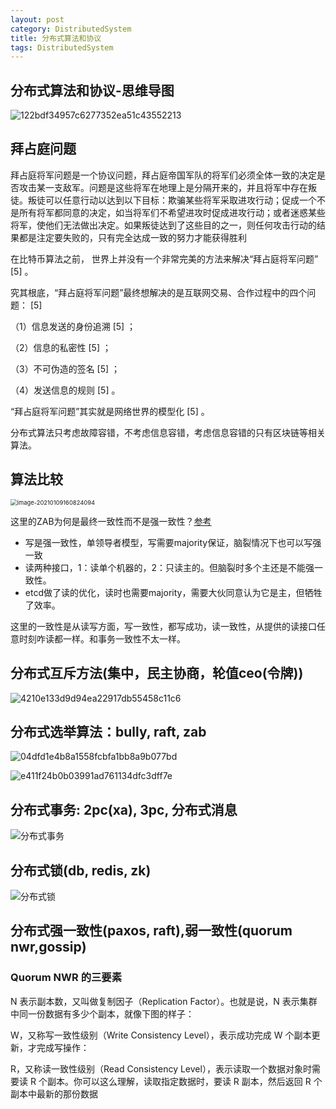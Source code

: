 ```yaml
---
layout: post
category: DistributedSystem
title: 分布式算法和协议
tags: DistributedSystem
---
```


## 分布式算法和协议-思维导图

![122bdf34957c6277352ea51c43552213](https://cdn.jsdelivr.net/gh/mafulong/mdPic@vv1/v1/178.png)

## 拜占庭问题

拜占庭将军问题是一个协议问题，拜占庭帝国军队的将军们必须全体一致的决定是否攻击某一支敌军。问题是这些将军在地理上是分隔开来的，并且将军中存在叛徒。叛徒可以任意行动以达到以下目标：欺骗某些将军采取进攻行动；促成一个不是所有将军都同意的决定，如当将军们不希望进攻时促成进攻行动；或者迷惑某些将军，使他们无法做出决定。如果叛徒达到了这些目的之一，则任何攻击行动的结果都是注定要失败的，只有完全达成一致的努力才能获得胜利



在比特币算法之前， 世界上并没有一个非常完美的方法来解决“拜占庭将军问题” [5] 。

究其根底，“拜占庭将军问题”最终想解决的是互联网交易、合作过程中的四个问题： [5] 

（1）信息发送的身份追溯 [5] ；

（2）信息的私密性 [5] ；

（3）不可伪造的签名 [5] ；

（4）发送信息的规则 [5] 。

“拜占庭将军问题”其实就是网络世界的模型化 [5] 。



分布式算法只考虑故障容错，不考虑信息容错，考虑信息容错的只有区块链等相关算法。

## 算法比较

<img src="https://cdn.jsdelivr.net/gh/mafulong/mdPic@vv1/v1/121.png" alt="image-20210109160824094" style="zoom:67%;" />

这里的ZAB为何是最终一致性而不是强一致性？[参考](https://www.zhihu.com/question/455703356/answer/1847949827) 

- 写是强一致性，单领导者模型，写需要majority保证，脑裂情况下也可以写强一致
- 读两种接口，1：读单个机器的，2：只读主的。但脑裂时多个主还是不能强一致性。
- etcd做了读的优化，读时也需要majority，需要大伙同意认为它是主，但牺牲了效率。

这里的一致性是从读写方面，写一致性，都写成功，读一致性，从提供的读接口任意时刻咋读都一样。和事务一致性不太一样。

## 分布式互斥方法(集中，民主协商，轮值ceo(令牌))

![4210e133d9d94ea22917db55458c11c6](https://cdn.jsdelivr.net/gh/mafulong/mdPic@vv2/v2/34.png)

## 分布式选举算法：bully, raft, zab

![04dfd1e4b8a1558fcbfa1bb8a9b077bd](https://cdn.jsdelivr.net/gh/mafulong/mdPic@vv1/v1/55.png)

![e411f24b0b03991ad761134dfc3dff7e](https://cdn.jsdelivr.net/gh/mafulong/mdPic@vv1/v1/181.png)

## 分布式事务: 2pc(xa), 3pc, 分布式消息

![分布式事务](https://cdn.jsdelivr.net/gh/mafulong/mdPic@vv1/v1/170.png)

## 分布式锁(db, redis, zk)

![分布式锁](https://cdn.jsdelivr.net/gh/mafulong/mdPic@vv1/v1/116.png)

## 分布式强一致性(paxos, raft),弱一致性(quorum nwr,gossip)

### Quorum NWR 的三要素 

N 表示副本数，又叫做复制因子（Replication Factor）。也就是说，N 表示集群中同一份数据有多少个副本，就像下图的样子：

 

W，又称写一致性级别（Write Consistency Level），表示成功完成 W 个副本更新，才完成写操作：

 

R，又称读一致性级别（Read Consistency Level），表示读取一个数据对象时需要读 R 个副本。你可以这么理解，读取指定数据时，要读 R 副本，然后返回 R 个副本中最新的那份数据